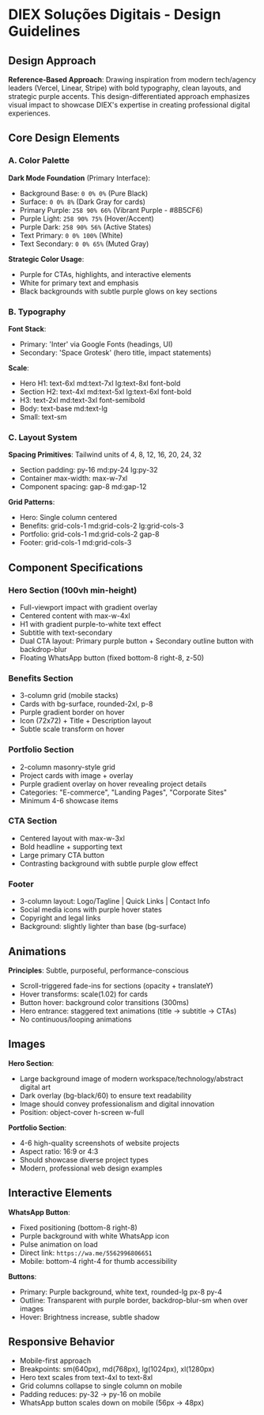 # DIEX Soluções Digitais - Design Guidelines

## Design Approach
**Reference-Based Approach**: Drawing inspiration from modern tech/agency leaders (Vercel, Linear, Stripe) with bold typography, clean layouts, and strategic purple accents. This design-differentiated approach emphasizes visual impact to showcase DIEX's expertise in creating professional digital experiences.

## Core Design Elements

### A. Color Palette

**Dark Mode Foundation** (Primary Interface):
- Background Base: `0 0% 0%` (Pure Black)
- Surface: `0 0% 8%` (Dark Gray for cards)
- Primary Purple: `258 90% 66%` (Vibrant Purple - #8B5CF6)
- Purple Light: `258 90% 75%` (Hover/Accent)
- Purple Dark: `258 90% 56%` (Active States)
- Text Primary: `0 0% 100%` (White)
- Text Secondary: `0 0% 65%` (Muted Gray)

**Strategic Color Usage**:
- Purple for CTAs, highlights, and interactive elements
- White for primary text and emphasis
- Black backgrounds with subtle purple glows on key sections

### B. Typography

**Font Stack**: 
- Primary: 'Inter' via Google Fonts (headings, UI)
- Secondary: 'Space Grotesk' (hero title, impact statements)

**Scale**:
- Hero H1: text-6xl md:text-7xl lg:text-8xl font-bold
- Section H2: text-4xl md:text-5xl lg:text-6xl font-bold
- H3: text-2xl md:text-3xl font-semibold
- Body: text-base md:text-lg
- Small: text-sm

### C. Layout System

**Spacing Primitives**: Tailwind units of 4, 8, 12, 16, 20, 24, 32
- Section padding: py-16 md:py-24 lg:py-32
- Container max-width: max-w-7xl
- Component spacing: gap-8 md:gap-12

**Grid Patterns**:
- Hero: Single column centered
- Benefits: grid-cols-1 md:grid-cols-2 lg:grid-cols-3
- Portfolio: grid-cols-1 md:grid-cols-2 gap-8
- Footer: grid-cols-1 md:grid-cols-3

## Component Specifications

### Hero Section (100vh min-height)
- Full-viewport impact with gradient overlay
- Centered content with max-w-4xl
- H1 with gradient purple-to-white text effect
- Subtitle with text-secondary
- Dual CTA layout: Primary purple button + Secondary outline button with backdrop-blur
- Floating WhatsApp button (fixed bottom-8 right-8, z-50)

### Benefits Section
- 3-column grid (mobile stacks)
- Cards with bg-surface, rounded-2xl, p-8
- Purple gradient border on hover
- Icon (72x72) + Title + Description layout
- Subtle scale transform on hover

### Portfolio Section  
- 2-column masonry-style grid
- Project cards with image + overlay
- Purple gradient overlay on hover revealing project details
- Categories: "E-commerce", "Landing Pages", "Corporate Sites"
- Minimum 4-6 showcase items

### CTA Section
- Centered layout with max-w-3xl
- Bold headline + supporting text
- Large primary CTA button
- Contrasting background with subtle purple glow effect

### Footer
- 3-column layout: Logo/Tagline | Quick Links | Contact Info
- Social media icons with purple hover states
- Copyright and legal links
- Background: slightly lighter than base (bg-surface)

## Animations

**Principles**: Subtle, purposeful, performance-conscious
- Scroll-triggered fade-ins for sections (opacity + translateY)
- Hover transforms: scale(1.02) for cards
- Button hover: background color transitions (300ms)
- Hero entrance: staggered text animations (title → subtitle → CTAs)
- No continuous/looping animations

## Images

**Hero Section**: 
- Large background image of modern workspace/technology/abstract digital art
- Dark overlay (bg-black/60) to ensure text readability
- Image should convey professionalism and digital innovation
- Position: object-cover h-screen w-full

**Portfolio Section**:
- 4-6 high-quality screenshots of website projects
- Aspect ratio: 16:9 or 4:3
- Should showcase diverse project types
- Modern, professional web design examples

## Interactive Elements

**WhatsApp Button**:
- Fixed positioning (bottom-8 right-8)
- Purple background with white WhatsApp icon
- Pulse animation on load
- Direct link: `https://wa.me/5562996806651`
- Mobile: bottom-4 right-4 for thumb accessibility

**Buttons**:
- Primary: Purple background, white text, rounded-lg px-8 py-4
- Outline: Transparent with purple border, backdrop-blur-sm when over images
- Hover: Brightness increase, subtle shadow

## Responsive Behavior

- Mobile-first approach
- Breakpoints: sm(640px), md(768px), lg(1024px), xl(1280px)
- Hero text scales from text-4xl to text-8xl
- Grid columns collapse to single column on mobile
- Padding reduces: py-32 → py-16 on mobile
- WhatsApp button scales down on mobile (56px → 48px)